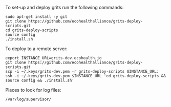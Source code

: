 To set-up and deploy grits run the following commands:

    sudo apt-get install -y git
    git clone https://github.com/ecohealthalliance/grits-deploy-scripts.git
    cd grits-deploy-scripts
    source config
    ./install.sh

To deploy to a remote server:

    export INSTANCE_URL=grits-dev.ecohealth.io
    git clone https://github.com/ecohealthalliance/grits-deploy-scripts.git
    scp -i ~/.keys/grits-dev.pem -r grits-deploy-scripts $INSTANCE_URL:
    ssh -i ~/.keys/grits-dev.pem $INSTANCE_URL 'cd grits-deploy-scripts && source config && ./install.sh'

Places to look for log files:

    /var/log/supervisor/
    
